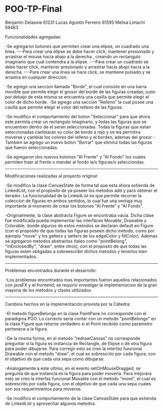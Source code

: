 # POO-TP-Final


Benjamin Delasoie 61231
Lucas Agustin Ferreiro 61595
Melisa Limachi 59463

Funcionalidades agregadas:

-Se agregaron botones que permiten crear una elipse, un cuadrado  una linea.
---Para crear una elipse se debe hacer click, mantener presionado y arrastrar el mouse hacia abajo a la derecha , creando un rectangulo imaginario que cual contendra a la elipse.
---Para crear un cuadrado se debe hacer click, mantener presionado y arrastrar hacia abajo hacia a la derecha.
---Para crear una linea se hace click, se mantiene pulsado y se arrastra en cualquier direccion.

-Se agrego una seccion llamada "Borde", el cual consiste en una barra movible que permite elegir el grosor del borde de las figuras creadas; justo por debajo de esta misma se encuentra una casilla que permite elegir el color de dicho borde.
-Se agrego una seccion "Relleno" la cual posee una casilla que permite elegir el color del relleno de las figuras.

-Se modifico el comportamiento del boton "Seleccionar" para que ahora este permita crear un rectangulo imaginario, y todas las figuras que se encuentren dentro de el seran seleccionadas. Todas la figuras que estan seleccionadas cambiaran su color de borde a rojo y se les permitira moverse y cambiar los colores del relleno y el borden, ademas del grosor
-Tambien se agrego un nuevo boton "Borrar" que elimina todas las figuras que fueron seleccionadas.

-Se agregaron dos nuevos botones "Al Frente" y "Al Fondo" los cuales permiten traer al frente o mandar al fondo la/s figuras/s selecciondas.

-------------------------------------------------------------------

Modificaciones realizadas al proyecto original:

-Se modifico la clase CanvasState de forma tal que esta ahora extienda de LinkedList, con el proposito de ya poseer los metodos add y para obtener el iterador. La funcionalidad de la LinkedList es que permite recorrer la coleccion de figuras en ambos sentidos, lo cual fue una ventaja muy importante al momento de crear los botones "Al Frente" y "Al Fondo".

-Originalmente, la clase abstracta Figure se encontraba vacia. Dicha clase fue modificada pueda implementar las interfaces Movable, Drawable y Colorable, donde algunos de estos metodos se declaran default en Figure (con el proposito de que todas las figuras poseen dicho metodo, como por ejemplo "move" y los getters y setters de los edgeColor y fillColor). Ademas se agregaron metodos abstractos (tales como "pointBelong", "inEnclosedBy", "draw", entre otros), con el proposito de que todas las figuras esten obligadas a sobreescribir dichos metodos y tenerlos bien implementados.


-------------------------------------------------------------------

Problemas encontrados durante el desarrollo:

-Los problemas encontrados mas importantes fueron aquellos relacionados con javaFX y el frontend; se requirio investigar la implementacion de la gran mayoria de los metodos y clases utilizados.

-------------------------------------------------------------------

Cambios hechos en la implementación provista por la Cátedra:

-El metodo figureBelongs en la clase PaintPane no corresponde con el paradigma POO. Lo correcto seria contar con un metodo "pointBelongs" en la clase Figure que retorne verdadero si el Point recibido como parametro pertenece a la figura.

-De la misma forma, en el metodo "redrawCanvas" no corresponde preguntar si la figura es instancia de Rectangle, de Elipse o de otra figura para poder dibujarse. Para corregir esto se creo la interfaz funcional Drawable con el metodo "draw", el cual es sobrescrito por cada figura, con el objetivo de que cada una sepa como dibujarse.

-Analogamente a este ultimo, en el evento setOnMouseDragged, se pregunta de que instancia es la figura para poder moverla. Para mejorara esto se creo la interfaz funcional Movable con el metodo "move", el cual es sobrescrito por cada figura, con el objetivo de que cada una sepa cuales son sus requerimientos para moverse.

-Se modifico el comportamiento de la clase CanvasState para que extienda de LinkedList y aprovechar algunos metodos.
